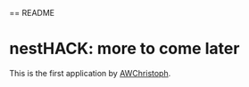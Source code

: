 == README

# nestHACK: more to come later

This is the first application
by [AWChristoph](http://blog.auervonwelsbach.at/).
